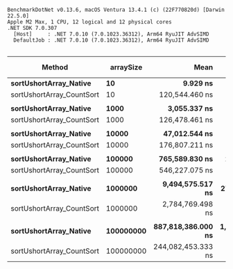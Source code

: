 ```

BenchmarkDotNet v0.13.6, macOS Ventura 13.4.1 (c) (22F770820d) [Darwin 22.5.0]
Apple M2 Max, 1 CPU, 12 logical and 12 physical cores
.NET SDK 7.0.307
  [Host]     : .NET 7.0.10 (7.0.1023.36312), Arm64 RyuJIT AdvSIMD
  DefaultJob : .NET 7.0.10 (7.0.1023.36312), Arm64 RyuJIT AdvSIMD


```
|                    Method | arraySize |               Mean |             Error |            StdDev |     Ratio | RatioSD |   Gen0 |   Gen1 |   Gen2 | Allocated | Alloc Ratio |
|-------------------------- |---------- |-------------------:|------------------:|------------------:|----------:|--------:|-------:|-------:|-------:|----------:|------------:|
|    **sortUshortArray_Native** |        **10** |           **9.929 ns** |         **0.0354 ns** |         **0.0296 ns** |      **1.00** |    **0.00** |      **-** |      **-** |      **-** |         **-** |          **NA** |
| sortUshortArray_CountSort |        10 |     120,544.460 ns |       936.7111 ns |       876.2001 ns | 12,133.09 |  100.34 | 0.2441 | 0.2441 | 0.2441 |     224 B |          NA |
|                           |           |                    |                   |                   |           |         |        |        |        |           |             |
|    **sortUshortArray_Native** |      **1000** |       **3,055.337 ns** |         **7.8125 ns** |         **6.9256 ns** |      **1.00** |    **0.00** |      **-** |      **-** |      **-** |         **-** |          **NA** |
| sortUshortArray_CountSort |      1000 |     126,478.461 ns |       825.5458 ns |       772.2161 ns |     41.37 |    0.27 | 0.2441 | 0.2441 | 0.2441 |     224 B |          NA |
|                           |           |                    |                   |                   |           |         |        |        |        |           |             |
|    **sortUshortArray_Native** |     **10000** |      **47,012.544 ns** |       **174.1482 ns** |       **145.4216 ns** |      **1.00** |    **0.00** |      **-** |      **-** |      **-** |         **-** |          **NA** |
| sortUshortArray_CountSort |     10000 |     176,807.211 ns |     1,950.3766 ns |     1,824.3835 ns |      3.77 |    0.04 | 0.2441 | 0.2441 | 0.2441 |     224 B |          NA |
|                           |           |                    |                   |                   |           |         |        |        |        |           |             |
|    **sortUshortArray_Native** |    **100000** |     **765,589.830 ns** |     **2,114.2811 ns** |     **1,977.6998 ns** |      **1.00** |    **0.00** |      **-** |      **-** |      **-** |       **1 B** |        **1.00** |
| sortUshortArray_CountSort |    100000 |     546,227.075 ns |     2,432.7543 ns |     2,156.5733 ns |      0.71 |    0.00 |      - |      - |      - |     225 B |      225.00 |
|                           |           |                    |                   |                   |           |         |        |        |        |           |             |
|    **sortUshortArray_Native** |   **1000000** |   **9,494,575.517 ns** |    **27,512.8654 ns** |    **25,735.5513 ns** |      **1.00** |    **0.00** |      **-** |      **-** |      **-** |      **15 B** |        **1.00** |
| sortUshortArray_CountSort |   1000000 |   2,784,769.498 ns |     6,455.7743 ns |     6,038.7353 ns |      0.29 |    0.00 |      - |      - |      - |     228 B |       15.20 |
|                           |           |                    |                   |                   |           |         |        |        |        |           |             |
|    **sortUshortArray_Native** | **100000000** | **887,818,386.000 ns** | **1,979,685.8680 ns** | **1,851,799.3892 ns** |      **1.00** |    **0.00** |      **-** |      **-** |      **-** |     **936 B** |        **1.00** |
| sortUshortArray_CountSort | 100000000 | 244,082,453.333 ns |   375,564.1583 ns |   332,927.8440 ns |      0.27 |    0.00 |      - |      - |      - |     536 B |        0.57 |
